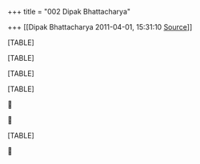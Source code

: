 +++
title = "002 Dipak Bhattacharya"

+++
[[Dipak Bhattacharya	2011-04-01, 15:31:10 [Source](https://groups.google.com/g/bvparishat/c/enaWWoq6N-A)]]



[TABLE]

[TABLE]

[TABLE]

[TABLE]





[TABLE]



